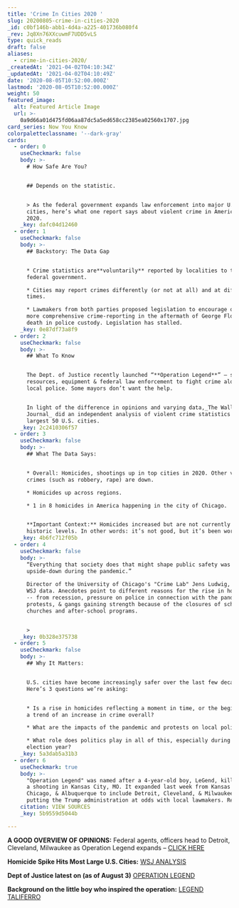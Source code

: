 ```yaml
---
title: 'Crime In Cities 2020 '
slug: 20200805-crime-in-cities-2020
_id: c0bf146b-abb1-4d4a-a225-401736b080f4
_rev: Jq8Xn76XXcuwmF7UDD5vLS
type: quick_reads
draft: false
aliases:
  - crime-in-cities-2020/
_createdAt: '2021-04-02T04:10:34Z'
_updatedAt: '2021-04-02T04:10:49Z'
date: '2020-08-05T10:52:00.000Z'
lastmod: '2020-08-05T10:52:00.000Z'
weight: 50
featured_image:
  alt: Featured Article Image
  url: >-
    0a9d66a01d475fd06aa87dc5a5ed658cc2385ea02560x1707.jpg
card_series: Now You Know
colorpaletteclassname: '--dark-gray'
cards:
  - order: 0
    useCheckmark: false
    body: >-
      # How Safe Are You?


      ## Depends on the statistic.


      > As the federal government expands law enforcement into major U.S.
      cities, here’s what one report says about violent crime in America in
      2020.
    _key: dafc04d12460
  - order: 1
    useCheckmark: false
    body: >-
      ## Backstory: The Data Gap


      * Crime statistics are**voluntarily** reported by localities to the
      federal government.

      * Cities may report crimes differently (or not at all) and at different
      times.

      * Lawmakers from both parties proposed legislation to encourage or mandate
      more comprehensive crime-reporting in the aftermath of George Floyd’s
      death in police custody. Legislation has stalled.
    _key: 0e87df73a8f9
  - order: 2
    useCheckmark: false
    body: >-
      ## What To Know


      The Dept. of Justice recently launched “**Operation Legend**” – sending
      resources, equipment & federal law enforcement to fight crime alongside
      local police. Some mayors don’t want the help.


      In light of the difference in opinions and varying data,_The Wall Street
      Journal_ did an independent analysis of violent crime statistics in the
      largest 50 U.S. cities.
    _key: 2c2410306f57
  - order: 3
    useCheckmark: false
    body: >-
      ## What The Data Says:


      * Overall: Homicides, shootings up in top cities in 2020. Other violent
      crimes (such as robbery, rape) are down.

      * Homicides up across regions.

      * 1 in 8 homicides in America happening in the city of Chicago.


      **Important Context:** Homicides increased but are not currently at
      historic levels. In other words: it’s not good, but it’s been worse.
    _key: 4b6fc712f05b
  - order: 4
    useCheckmark: false
    body: >-
      “Everything that society does that might shape public safety was turned
      upside-down during the pandemic.”  
        
      Director of the University of Chicago's "Crime Lab" Jens Ludwig, on the
      WSJ data. Anecdotes point to different reasons for the rise in homicides
      -- from recession, pressure on police in connection with the pandemic and
      protests, & gangs gaining strength because of the closures of schools,
      churches and after-school programs.


      >
    _key: 0b328e375738
  - order: 5
    useCheckmark: false
    body: >-
      ## Why It Matters:


      U.S. cities have become increasingly safer over the last few decades.
      Here’s 3 questions we’re asking:


      * Is a rise in homicides reflecting a moment in time, or the beginning of
      a trend of an increase in crime overall?

      * What are the impacts of the pandemic and protests on local police?

      * What role does politics play in all of this, especially during an
      election year?
    _key: 5a3dab5a31b3
  - order: 6
    useCheckmark: true
    body: >-
      "Operation Legend" was named after a 4-year-old boy, LeGend, killed during
      a shooting in Kansas City, MO. It expanded last week from Kansas City,
      Chicago, & Albuquerque to include Detroit, Cleveland, & Milwaukee --
      putting the Trump administration at odds with local lawmakers. Read more:
    citation: VIEW SOURCES
    _key: 5b9559d5044b

---
```

**A GOOD OVERVIEW OF OPINIONS:** Federal agents, officers head to Detroit, Cleveland, Milwaukee as Operation Legend expands – [CLICK HERE](https://www.usatoday.com/story/news/politics/2020/07/29/operation-legend-doj-to-send-officers-to-detroit-cleveland-milwaukee/5535490002/)

**Homicide Spike Hits Most Large U.S. Cities:** [WSJ ANALYSIS](https://www.wsj.com/articles/homicide-spike-cities-chicago-newyork-detroit-us-crime-police-lockdown-coronavirus-protests-11596395181?mod=hp_lead_pos13)

**Dept of Justice latest on (as of August 3)** [OPERATION LEGEND](https://www.justice.gov/opa/pr/operation-legend-expanded-cleveland-detroit-and-milwaukee)

**Background on the little boy who inspired the operation:** [L](https://www.fbi.gov/wanted/seeking-info/legend-taliferro)[EGEND TALIFERRO](https://www.fbi.gov/wanted/seeking-info/legend-taliferro)